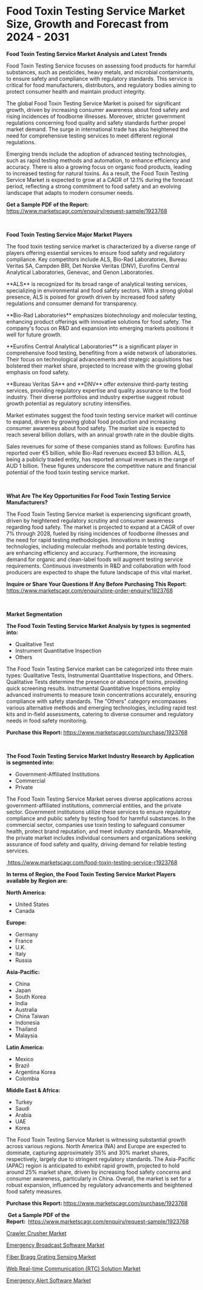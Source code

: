 <p><h1>Food Toxin Testing Service Market Size, Growth and Forecast from 2024 - 2031</h1></p><p><strong>Food Toxin Testing Service Market Analysis and Latest Trends</strong></p>
<p><p>Food Toxin Testing Service focuses on assessing food products for harmful substances, such as pesticides, heavy metals, and microbial contaminants, to ensure safety and compliance with regulatory standards. This service is critical for food manufacturers, distributors, and regulatory bodies aiming to protect consumer health and maintain product integrity.</p><p>The global Food Toxin Testing Service Market is poised for significant growth, driven by increasing consumer awareness about food safety and rising incidences of foodborne illnesses. Moreover, stricter government regulations concerning food quality and safety standards further propel market demand. The surge in international trade has also heightened the need for comprehensive testing services to meet different regional regulations.</p><p>Emerging trends include the adoption of advanced testing technologies, such as rapid testing methods and automation, to enhance efficiency and accuracy. There is also a growing focus on organic food products, leading to increased testing for natural toxins. As a result, the Food Toxin Testing Service Market is expected to grow at a CAGR of 12.1% during the forecast period, reflecting a strong commitment to food safety and an evolving landscape that adapts to modern consumer needs.</p></p>
<p><strong>Get a Sample PDF of the Report:&nbsp;</strong> <a href="https://www.marketscagr.com/enquiry/request-sample/1923768?utm_campaign=1282&utm_medium=2&utm_source=Github&utm_content=ia&utm_term=24102024&utm_id=food-toxin-testing-service">https://www.marketscagr.com/enquiry/request-sample/1923768</a></p>
<p>&nbsp;</p>
<p><strong>Food Toxin Testing Service Major Market Players</strong></p>
<p><p>The food toxin testing service market is characterized by a diverse range of players offering essential services to ensure food safety and regulatory compliance. Key competitors include ALS, Bio-Rad Laboratories, Bureau Veritas SA, Campden BRI, Det Norske Veritas (DNV), Eurofins Central Analytical Laboratories, Genevac, and Genon Laboratories. </p><p>**ALS** is recognized for its broad range of analytical testing services, specializing in environmental and food safety sectors. With a strong global presence, ALS is poised for growth driven by increased food safety regulations and consumer demand for transparency.</p><p>**Bio-Rad Laboratories** emphasizes biotechnology and molecular testing, enhancing product offerings with innovative solutions for food safety. The company's focus on R&D and expansion into emerging markets positions it well for future growth.</p><p>**Eurofins Central Analytical Laboratories** is a significant player in comprehensive food testing, benefiting from a wide network of laboratories. Their focus on technological advancements and strategic acquisitions has bolstered their market share, projected to increase with the growing global emphasis on food safety.</p><p>**Bureau Veritas SA** and **DNV** offer extensive third-party testing services, providing regulatory expertise and quality assurance to the food industry. Their diverse portfolios and industry expertise suggest robust growth potential as regulatory scrutiny intensifies.</p><p>Market estimates suggest the food toxin testing service market will continue to expand, driven by growing global food production and increasing consumer awareness about food safety. The market size is expected to reach several billion dollars, with an annual growth rate in the double digits.</p><p>Sales revenues for some of these companies stand as follows: Eurofins has reported over €5 billion, while Bio-Rad revenues exceed $3 billion. ALS, being a publicly traded entity, has reported annual revenues in the range of AUD 1 billion. These figures underscore the competitive nature and financial potential of the food toxin testing service market.</p></p>
<p>&nbsp;</p>
<p><strong>What Are The Key Opportunities For Food Toxin Testing Service Manufacturers?</strong></p>
<p><p>The Food Toxin Testing Service market is experiencing significant growth, driven by heightened regulatory scrutiny and consumer awareness regarding food safety. The market is projected to expand at a CAGR of over 7% through 2028, fueled by rising incidences of foodborne illnesses and the need for rapid testing methodologies. Innovations in testing technologies, including molecular methods and portable testing devices, are enhancing efficiency and accuracy. Furthermore, the increasing demand for organic and clean-label foods will augment testing service requirements. Continuous investments in R&D and collaboration with food producers are expected to shape the future landscape of this vital market.</p></p>
<p><strong>Inquire or Share Your Questions If Any Before Purchasing This Report:</strong> <a href="https://www.marketscagr.com/enquiry/pre-order-enquiry/1923768?utm_campaign=1282&utm_medium=2&utm_source=Github&utm_content=ia&utm_term=24102024&utm_id=food-toxin-testing-service">https://www.marketscagr.com/enquiry/pre-order-enquiry/1923768</a></p>
<p>&nbsp;</p>
<p><strong>Market Segmentation</strong></p>
<p><strong>The Food Toxin Testing Service Market Analysis by types is segmented into:</strong></p>
<p><ul><li>Qualitative Test</li><li>Instrument Quantitative Inspection</li><li>Others</li></ul></p>
<p><p>The Food Toxin Testing Service market can be categorized into three main types: Qualitative Tests, Instrumental Quantitative Inspections, and Others. Qualitative Tests determine the presence or absence of toxins, providing quick screening results. Instrumental Quantitative Inspections employ advanced instruments to measure toxin concentrations accurately, ensuring compliance with safety standards. The "Others" category encompasses various alternative methods and emerging technologies, including rapid test kits and in-field assessments, catering to diverse consumer and regulatory needs in food safety monitoring.</p></p>
<p><strong>Purchase this Report:&nbsp;</strong><a href="https://www.marketscagr.com/purchase/1923768?utm_campaign=1282&utm_medium=2&utm_source=Github&utm_content=ia&utm_term=24102024&utm_id=food-toxin-testing-service">https://www.marketscagr.com/purchase/1923768</a></p>
<p>&nbsp;</p>
<p><strong>The Food Toxin Testing Service Market Industry Research by Application is segmented into:</strong></p>
<p><ul><li>Government-Affiliated Institutions</li><li>Commercial</li><li>Private</li></ul></p>
<p><p>The Food Toxin Testing Service Market serves diverse applications across government-affiliated institutions, commercial entities, and the private sector. Government institutions utilize these services to ensure regulatory compliance and public safety by testing food for harmful substances. In the commercial sector, companies use toxin testing to safeguard consumer health, protect brand reputation, and meet industry standards. Meanwhile, the private market includes individual consumers and organizations seeking assurance of food safety and quality, driving demand for reliable testing services.</p></p>
<p><a href="https://www.marketscagr.com/food-toxin-testing-service-r1923768?utm_campaign=1282&utm_medium=2&utm_source=Github&utm_content=ia&utm_term=24102024&utm_id=food-toxin-testing-service">&nbsp;https://www.marketscagr.com/food-toxin-testing-service-r1923768</a></p>
<p><strong>In terms of Region, the Food Toxin Testing Service Market Players available by Region are:</strong></p>
<p>
    <p> <strong> North America: </strong>
        <ul>
            <li>United States</li>
            <li>Canada</li>
        </ul>
        </p> 
    <p> <strong> Europe: </strong>
        <ul>
            <li>Germany</li>
            <li>France</li>
            <li>U.K.</li>
            <li>Italy</li>
            <li>Russia</li>
        </ul>
        </p> 
    <p> <strong> Asia-Pacific: </strong>
        <ul>
            <li>China</li>
            <li>Japan</li>
            <li>South Korea</li>
            <li>India</li>
            <li>Australia</li>
            <li>China Taiwan</li>
            <li>Indonesia</li>
            <li>Thailand</li>
            <li>Malaysia</li>
        </ul>
        </p> 
    <p> <strong> Latin America: </strong>
        <ul>
            <li>Mexico</li>
            <li>Brazil</li>
            <li>Argentina Korea</li>
            <li>Colombia</li>
        </ul>
        </p> 
    <p> <strong> Middle East & Africa: </strong>
        <ul>
            <li>Turkey</li>
            <li>Saudi</li>
            <li>Arabia</li>
            <li>UAE</li>
            <li>Korea</li>
        </ul>
    </p>
    </p>
<p><p>The Food Toxin Testing Service Market is witnessing substantial growth across various regions. North America (NA) and Europe are expected to dominate, capturing approximately 35% and 30% market shares, respectively, largely due to stringent regulatory standards. The Asia-Pacific (APAC) region is anticipated to exhibit rapid growth, projected to hold around 25% market share, driven by increasing food safety concerns and consumer awareness, particularly in China. Overall, the market is set for a robust expansion, influenced by regulatory advancements and heightened food safety measures.</p></p>
<p><strong>Purchase this Report: </strong><a href="https://www.marketscagr.com/purchase/1923768?utm_campaign=1282&utm_medium=2&utm_source=Github&utm_content=ia&utm_term=24102024&utm_id=food-toxin-testing-service">https://www.marketscagr.com/purchase/1923768</a></p>
<p>&nbsp;<strong>Get a Sample PDF of the Report:&nbsp;&nbsp;</strong><a href="https://www.marketscagr.com/enquiry/request-sample/1923768?utm_campaign=1282&utm_medium=2&utm_source=Github&utm_content=ia&utm_term=24102024&utm_id=food-toxin-testing-service">https://www.marketscagr.com/enquiry/request-sample/1923768</a></p>
<p><strong></strong></p>
<p><p><a href="https://issuu.com/reportprime-2/docs/crawler-crusher-market-size-2030.pp_a4d1f77c22e7ed?utm_campaign=1282&utm_medium=2&utm_source=Github&utm_content=ia&utm_term=24102024&utm_id=food-toxin-testing-service">Crawler Crusher Market</a></p><p><a href="https://www.linkedin.com/pulse/emergency-broadcast-software-market-research-report-2024--eisqe?utm_campaign=1282&utm_medium=2&utm_source=Github&utm_content=ia&utm_term=24102024&utm_id=food-toxin-testing-service">Emergency Broadcast Software Market</a></p><p><a href="https://github.com/annicecos4/Market-Research-Report-List-1/blob/main/fiber-bragg-grating-sensing-market.md?utm_campaign=1282&utm_medium=2&utm_source=Github&utm_content=ia&utm_term=24102024&utm_id=food-toxin-testing-service">Fiber Bragg Grating Sensing Market</a></p><p><a href="https://github.com/mabutironaldo/Market-Research-Report-List-6/blob/main/web-real-time-communication-rtc-solution-market.md?utm_campaign=1282&utm_medium=2&utm_source=Github&utm_content=ia&utm_term=24102024&utm_id=food-toxin-testing-service">Web Real-time Communication (RTC) Solution Market</a></p><p><a href="https://www.linkedin.com/pulse/global-emergency-alert-software-industry-analysis-share-growth-1zqbe?utm_campaign=1282&utm_medium=2&utm_source=Github&utm_content=ia&utm_term=24102024&utm_id=food-toxin-testing-service">Emergency Alert Software Market</a></p></p>